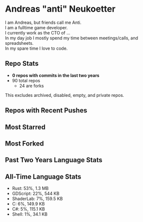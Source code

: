 
# Andreas "anti" Neukoetter

I am Andreas, but friends call me Anti.  
I am a fulltime game developer.  
I currently work as the CTO of ...  
In my day job I mostly spend my time between meetings/calls, and spreadsheets.  
In my spare time I love to code.  

## Repo Stats
- **0 repos with commits in the last two years**
- 90 total repos
  - 24 are forks

This excludes archived, disabled, empty, and private repos.

## Repos with Recent Pushes


## Most Starred


## Most Forked


## Past Two Years Language Stats


## All-Time Language Stats
- Rust: 53%, 1.3 MB
- GDScript: 22%, 544 KB
- ShaderLab: 7%, 159.5 KB
- C: 6%, 149.9 KB
- C#: 5%, 115.1 KB
- Shell: 1%, 34.1 KB

